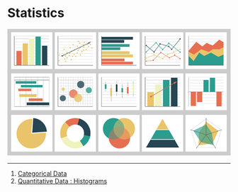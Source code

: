 # Statistics
![banner](images/charts-gb5c683254_640.png)

---

1. [Categorical Data](notebooks/001_Categorical_Data.ipynb)
2. [Quantitative Data : Histograms](notebooks/002_Quantitative_Data_Histograms.ipynb)
